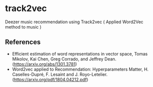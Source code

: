 # track2vec
Deezer music recommendation using Track2vec ( Applied Word2Vec method to music )

## References
- Efficient estimation of word representations in vector space, Tomas Mikolov, Kai Chen, Greg Corrado, and Jeffrey Dean. (https://arxiv.org/abs/1301.3781)
- Word2vec applied to Recommendation: Hyperparameters Matter, H. Caselles-Dupré, F. Lesaint and J. Royo-Letelier. (https://arxiv.org/pdf/1804.04212.pdf)
